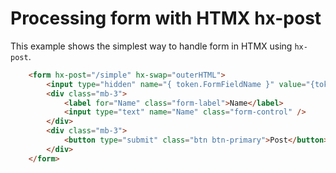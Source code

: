 # Processing form with HTMX hx-post

This example shows the simplest way to handle form in HTMX using `hx-post`.

```html
    <form hx-post="/simple" hx-swap="outerHTML">
        <input type="hidden" name="{ token.FormFieldName }" value="{token.RequestToken}" />
        <div class="mb-3">
            <label for="Name" class="form-label">Name</label>
            <input type="text" name="Name" class="form-control" />
        </div>
        <div class="mb-3">
            <button type="submit" class="btn btn-primary">Post</button>
        </div>
    </form>
```
